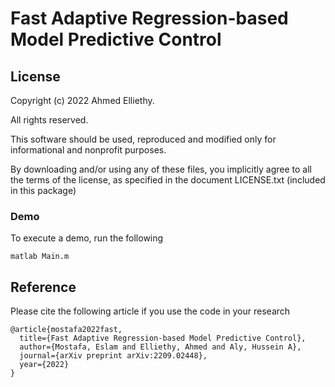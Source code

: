 
# Fast Adaptive Regression-based Model Predictive Control


## License
Copyright (c) 2022 Ahmed Elliethy.

All rights reserved.

This software should be used, reproduced and modified only for informational and nonprofit purposes.

By downloading and/or using any of these files, you implicitly agree to all the terms of the license, as specified in the document LICENSE.txt (included in this package) 

### Demo
To execute a demo, run the following

```
matlab Main.m
```

## Reference
Please cite the following article if you use the code in your research
```
@article{mostafa2022fast,
  title={Fast Adaptive Regression-based Model Predictive Control},
  author={Mostafa, Eslam and Elliethy, Ahmed and Aly, Hussein A},
  journal={arXiv preprint arXiv:2209.02448},
  year={2022}
}
```

